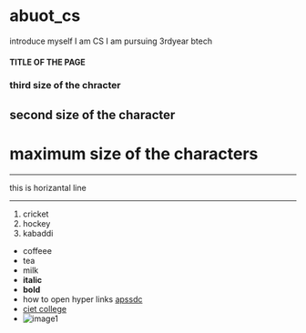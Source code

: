 # abuot_cs
introduce myself
I am CS
I am pursuing 3rdyear btech

#### TITLE OF THE PAGE
### third size of the chracter
## second size of the character
# maximum size of the characters


*** 
this is horizantal line
***

1. cricket
2. hockey
3. kabaddi

- coffeee
- tea
- milk 
- **italic**
- **bold**
- how to open hyper links [apssdc](https://www.apssdc.in )
- [ciet college](https://www.chalapathiengg.com)
- ![image1](https://encrypted-tbn0.gstatic.com/images?q=tbn:ANd9GcT-kKAsaEd2DKyWTIgtl196VptfU0r6Dn1BYA&usqp=CAU)

